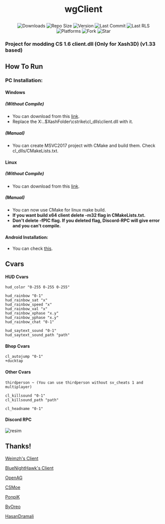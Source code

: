 # <p align=center>wgClient
<p align=center>
<a>
    <img alt="Downloads" src="https://img.shields.io/github/downloads/whyghost/wgclient/total">
    <img alt="Repo Size" src="https://img.shields.io/github/repo-size/whyghost/wgclient">
    <img alt="Version" src="https://img.shields.io/github/v/release/whyghost/wgclient?include_prereleases">
    <img alt="Last Commit" src="https://img.shields.io/github/last-commit/whyghost/wgclient">
    <img alt="Last RLS" src="https://img.shields.io/github/release-date-pre/whyghost/wgclient">
    <img alt="Platforms" src="https://img.shields.io/badge/platforms-windows | linux-green">
    <img alt="Fork" src="https://img.shields.io/github/forks/whyghost/wgclient?style=social">
    <img alt="Star" src="https://img.shields.io/github/stars/whyghost/wgclient?style=social">
</a>
</p>

### Project for modding CS 1.6 client.dll (Only for Xash3D) (v1.33 based)

## How To Run

### PC Installation:

#### Windows 
##### (Without Compile)
- You can download from this [link](https://github.com/whyGhosT/wgclient/releases/download/v0.7/client.dll).
- Replace the X:\..\$XashFolder\cstrike\cl_dlls\client.dll with it.
##### (Manual)
- You can create MSVC2017 project with CMake and build them. Check cl_dlls/CMakeLists.txt.
#### Linux
##### (Without Compile)
- You can download from this [link](https://github.com/whyGhosT/wgclient/releases/download/v0.7/client.so).
##### (Manual)
- You can now use CMake for linux make build.
- **If you want build x64 client delete -m32 flag in CMakeLists.txt.**
- **Don't delete -fPIC flag. If you deleted flag, Discord-RPC will give error and you can't compile.**

#### Android Installation:

- You can check [this](https://github.com/hasandramali/wgclient-android).

## Cvars
#### HUD Cvars
```
hud_color "0-255 0-255 0-255"

hud_rainbow "0-1"
hud_rainbow_sat "x"
hud_rainbow_speed "x"
hud_rainbow_val "x"
hud_rainbow_xphase "x.y"
hud_rainbow_yphase "x.y"
hud_rainbow_chat "0-1"

hud_saytext_sound "0-1"
hud_saytext_sound_path "path"
```
#### Bhop Cvars
```
cl_autojump "0-1"
+ducktap
```
#### Other Cvars
```
thirdperson ~ (You can use thirdperson without sv_cheats 1 and multiplayer)

cl_killsound "0-1"
cl_killsound_path "path"

cl_headname "0-1"
```

#### Discord RPC
![resim](https://user-images.githubusercontent.com/81658277/187113567-ef44faf7-0bf9-48e3-8111-b7763f730f09.png)

## Thanks!
[Weimzh's Client](https://github.com/weimzh/cs16-client)

[BlueNightHawk's Client](https://github.com/BlueNightHawk/cs16-client)

[OpenAG](https://github.com/YaLTeR/OpenAG)

[CSMoe](https://github.com/MoeMod/CSMoE)

[PonpiK](https://github.com/ponpik)

[ByOreo](https://github.com/byoreo)

[HasanDramali](https://github.com/hasandramali)
